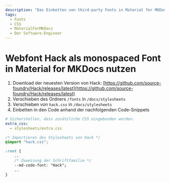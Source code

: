 ```yaml
---
description: "Das Einbetten von third-party Fonts in Material for MKDocs am Beispiel von Hack."
tags:
  - Fonts
  - CSS
  - MaterialForMKDocs
  - Der Software-Engineer
---
```


# Webfont Hack als monospaced Font in Material for MKDocs nutzen

1. Download der neuesten Version von Hack: [https://github.com/source-foundry/Hack/releases/latest](https://github.com/source-foundry/Hack/releases/latest)
1. Verschieben des Ordners `/fonts` in `/docs/stylesheets`
1. Verschieben von `hack.css` in `/docs/stylesheets`
1. Einbetten in den Code anhand der nachfolgenden Code-Snippets


```yaml title="mkdocs.yml"
# Sicherstellen, dass zusätzliche CSS eingebunden werden.
extra_css:
  - stylesheets/extra.css

```

```css title="/docs/stylesheets/extra.css"
/* Importieren des Stylesheets von Hack */
@import "hack.css";

:root {
    ..
    /* Zuweisung der Schriftfamilie */
    --md-code-font: "Hack";
    ..
}
```